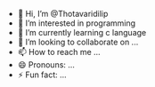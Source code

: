 - 👋 Hi, I’m @Thotavaridilip
- 👀 I’m interested in programming 
- 🌱 I’m currently learning c language 
- 💞️ I’m looking to collaborate on ...
- 📫 How to reach me ...
- 😄 Pronouns: ...
- ⚡ Fun fact: ...

<!---
Thotavaridilip/Thotavaridilip is a ✨ special ✨ repository because its `README.md` (this file) appears on your GitHub profile.
You can click the Preview link to take a look at your changes.
--->
